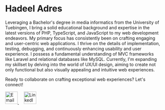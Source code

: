 # Hadeel Adres 
Leveraging a Bachelor's degree in media informatics from the University of Tuebingen, I bring a solid educational background and expertise in the
latest versions of PHP, TypeScript, and JavaScript to my web development endeavors.
My primary focus has consistently been on crafting engaging and user-centric web applications. I thrive on the details of implementation,
testing, debugging, and continuously enhancing usability and user experience. I possess a fundamental understanding of MVC frameworks like Laravel and
relational databases like MySQL.
Currently, I'm expanding my skillset by delving into the world of UX/UI design, aiming to create not only functional but also visually appealing
and intuitive web experiences.

Ready to collaborate on crafting exceptional web experiences? Let's connect!

<div class="icons">
  <a href="mailto:adres.hadeel99@gmail.com">
    <img src="https://cdn1.iconfinder.com/data/icons/google-s-logo/150/Google_Icons-02-512.png" alt="Email" width="40" height="40">
  </a>
  &nbsp; &nbsp;
  <a href="https://www.linkedin.com/in/hadeel-adres-8726bb191/">
    <img src="https://cdn2.iconfinder.com/data/icons/social-media-applications/64/social_media_applications_14-linkedin-64.png" alt="LinkedIn" width="40" height="40">
  </a>
</div>

